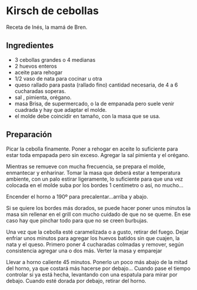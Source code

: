 # Kirsch de cebollas

Receta de Inés, la mamá de Bren.

## Ingredientes

- 3 cebollas grandes o 4 medianas
- 2 huevos enteros 
- aceite para rehogar
- 1/2 vaso de nata para cocinar u otra
- queso rallado para pasta (rallado fino) cantidad necesaria, de 4 a 6 cucharadas soperas.
- sal , pimienta, orégano. 
- masa Brisa, de supermercado, o la de empanada pero suele venir cuadrada y hay que adaptar el molde. 
- el molde debe coincidir en tamaño, con la masa que se usa.

## Preparación

Picar la cebolla finamente.
Poner a rehogar en aceite lo suficiente para estar toda empapada pero sin exceso.
Agregar la sal pimienta y el orégano.

Mientras se remueve con mucha frecuencia, se prepara el molde, enmantecar y enharinar.
Tomar la masa que deberá estar a temperatura ambiente, con un palo estirar ligeramente,
lo suficiente para que una vez colocada en el molde suba por los bordes 1 centímetro o así, no mucho...

Encender el horno a 190º para precalentar...arriba y abajo.

Si se quiere los bordes más dorados,
se puede hacer poner unos minutos la masa sin rellenar en el grill
con mucho cuidado de que no se queme.
En ese caso hay que pinchar todo para que no se creen burbujas.

Una vez que la cebolla esté caramelizada o a gusto, retirar del fuego.
Dejar enfriar unos minutos para agregar los huevos batidos sin que cuajen,
la nata y el queso.
Primero poner 4 cucharadas colmadas y remover,
según consistencia agregar una o dos más.
Verter la masa y emparejar

Llevar a horno caliente 45 minutos.
Ponerlo un poco más abajo de la mitad del horno, ya que costará más hacerse por debajo...
Cuando pase el tiempo controlar si ya está hecha,
levantando con una espatula para mirar por debajo.
Cuando esté dorada por debajo, retirar del horno.


